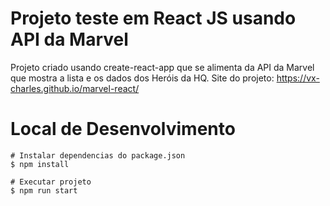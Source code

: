 # Projeto teste em React JS usando API da Marvel 
Projeto criado usando create-react-app que se alimenta da API da Marvel que mostra a lista e os dados dos Heróis da HQ.
Site do projeto: https://vx-charles.github.io/marvel-react/

# Local de Desenvolvimento

```
# Instalar dependencias do package.json
$ npm install 

# Executar projeto
$ npm run start
```
